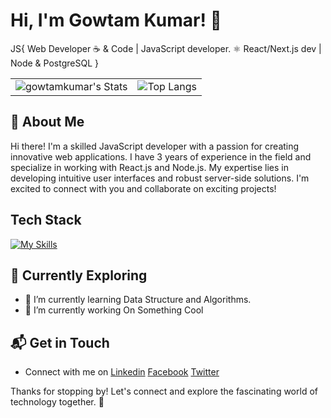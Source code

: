# Hi, I'm Gowtam Kumar! 👋

JS{
Web Developer
☕️ & Code | JavaScript developer.
⚛️ React/Next.js dev | Node & PostgreSQL
}

<!-- class JS {
  constructor(designation, passion, skills) {
  this.des = designation;
  this.passion = passion;
  this.skill = skills;
  }
}

const result = new JS(
"Web Developer",
"☕️ & Code | JavaScript developer",
"⚛️ React/Next.js dev | Node & PostgreSQL"
); -->

<!-- I am a passionate M.Tech CS student at IIT Kharagpur, driven by a curiosity for technology and a love for writing. My journey involves delving into the world of computer science, exploring new ideas, and sharing my insights with the community. -->

<!-- ![<username>'s Stats](https://github-readme-stats.vercel.app/api?username=gowtamkumar&theme=vue-dark&show_icons=true&hide_border=true&count_private=true) -->

<table style="border: none;">
  <tr style="border: none;">
    <td style="border: none;">
      <img src="https://github-readme-stats.vercel.app/api?username=gowtamkumar&theme=vue-dark&show_icons=true&hide_border=true&count_private=true" alt="gowtamkumar's Stats" />
    </td>
    <td style="border: none;">
      <img src="https://github-readme-stats.vercel.app/api/top-langs/?username=gowtamkumar&theme=vue-dark" alt="Top Langs" />
    </td>
  </tr>
</table>

## 🚀 About Me

Hi there! I'm a skilled JavaScript developer with a passion for creating innovative web applications. I have 3 years of experience in the field and specialize in working with React.js and Node.js. My expertise lies in developing intuitive user interfaces and robust server-side solutions. I'm excited to connect with you and collaborate on exciting projects!

<!--

## My Articles

- [JavaScript Engine and Runtime Explained](https://www.freecodecamp.org/news/javascript-engine-and-runtime-explained/)

-->

## Tech Stack

<!-- - **Programming Languages**: JavaScript, Typescript
- **Web Development**: Tailwindcss, React, Redux.js, Node.js, Express.js, Nest.js
- **Database Management**: PostgreSQL, MySQL, MongoDB, Redis
- **Tools**: Git, Docker
- **Cloud Platforms**: VPS, AWS -->

[![My Skills](https://skillicons.dev/icons?i=js,ts,react,tailwind,redux,nextjs,nodejs,expressjs,nestjs,postgresql,mysql,mongodb,redis,docker)](https://gowtamkumar.vercel.app/)

<!-- ![Top Langs](https://github-readme-stats.vercel.app/api/top-langs/?username=gowtamkumar&theme=vue-dark) -->

## 🌱 Currently Exploring

- 🔭 I’m currently learning Data Structure and Algorithms.
- 🌱 I’m currently working On Something Cool

<!-- ## 🏆 Achievements

- 🌟 Completed Hacktoberfest 2023 - Contributed to open source projects and celebrated the spirit of collaboration. -->

## 📬 Get in Touch

- Connect with me on [Linkedin](https://linkedin.com/in/gowtamkumar) [Facebook](https://www.facebook.com/Gowtamkumar17) [Twitter](https://twitter.com/GowtamKumar16)

Thanks for stopping by! Let's connect and explore the fascinating world of technology together. 🚀

<!--

Here are some ideas to get you started:

- 🔭 I’m currently working on ...
- 🌱 I’m currently learning ...
- 👯 I’m looking to collaborate on ...
- 🤔 I’m looking for help with ...
- 💬 Ask me about ...
- 📫 How to reach me: ...
- 😄 Pronouns: ...
- ⚡ Fun fact: ...
-->
